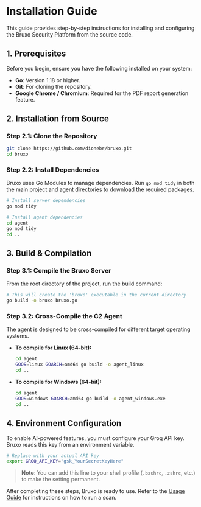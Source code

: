 # Installation Guide

This guide provides step-by-step instructions for installing and configuring the Bruxo Security Platform from the source code.

## 1. Prerequisites

Before you begin, ensure you have the following installed on your system:

- **Go**: Version 1.18 or higher.
- **Git**: For cloning the repository.
- **Google Chrome / Chromium**: Required for the PDF report generation feature.

## 2. Installation from Source

### Step 2.1: Clone the Repository

```bash
git clone https://github.com/dionebr/bruxo.git
cd bruxo
```

### Step 2.2: Install Dependencies

Bruxo uses Go Modules to manage dependencies. Run `go mod tidy` in both the main project and agent directories to download the required packages.

```bash
# Install server dependencies
go mod tidy

# Install agent dependencies
cd agent
go mod tidy
cd ..
```

## 3. Build & Compilation

### Step 3.1: Compile the Bruxo Server

From the root directory of the project, run the build command:

```bash
# This will create the 'bruxo' executable in the current directory
go build -o bruxo bruxo.go
```

### Step 3.2: Cross-Compile the C2 Agent

The agent is designed to be cross-compiled for different target operating systems.

- **To compile for Linux (64-bit):**
  ```bash
  cd agent
  GOOS=linux GOARCH=amd64 go build -o agent_linux
  cd ..
  ```

- **To compile for Windows (64-bit):**
  ```bash
  cd agent
  GOOS=windows GOARCH=amd64 go build -o agent_windows.exe
  cd ..
  ```

## 4. Environment Configuration

To enable AI-powered features, you must configure your Groq API key. Bruxo reads this key from an environment variable.

```bash
# Replace with your actual API key
export GROQ_API_KEY="gsk_YourSecretKeyHere"
```

> **Note**: You can add this line to your shell profile (`.bashrc`, `.zshrc`, etc.) to make the setting permanent.

After completing these steps, Bruxo is ready to use. Refer to the [Usage Guide](../guides/USAGE_GUIDE.md) for instructions on how to run a scan.
